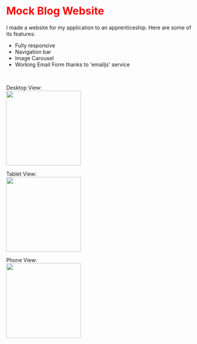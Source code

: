 # <h1 style='color : red;'>Mock Blog Website</h1>
I made a website for my application to an apprenticeship.
Here are some of its features:
- Fully responsive
- Navigation bar
- Image Carousel
- Working Email Form thanks to 'emailjs' service
 
<br>

Desktop View: <br>
<img src='/gifs/MockBlog_Desktop.gif' height='200px'/>

Tablet View: <br>
<img src='/gifs/MockBlog_Tablet.gif' height='200px'/>

Phone View: <br>
<img src='/gifs/MockBlog_Phone.gif' height='200px'/>
